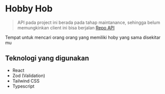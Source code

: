 # Hobby Hob

> API pada project ini berada pada tahap maintanance, sehingga belum memungkinkan client ini bisa berjalan
> [Repo API](https://github.com/zulfikarrosadi/hobby-hob)

Tempat untuk mencari orang orang yang memiliki hoby yang sama disekitar mu

## Teknologi yang digunakan
- React
- Zod (Validation)
- Tailwind CSS
- Typescript

